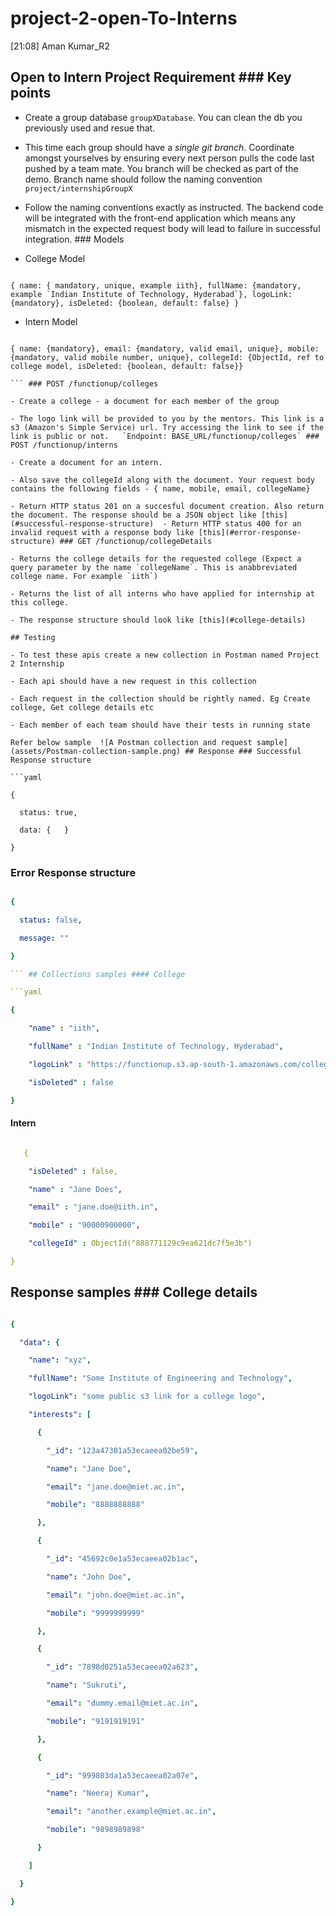 # project-2-open-To-Interns
[21:08] Aman Kumar_R2
## Open to Intern Project Requirement ### Key points

- Create a group database `groupXDatabase`. You can clean the db you previously used and resue that.

- This time each group should have a *single git branch*. Coordinate amongst yourselves by ensuring every next person pulls the code last pushed by a team mate. You branch will be checked as part of the demo. Branch name should follow the naming convention `project/internshipGroupX`

- Follow the naming conventions exactly as instructed. The backend code will be integrated with the front-end application which means any mismatch in the expected request body will lead to failure in successful integration. ### Models

- College Model

```

{ name: { mandatory, unique, example iith}, fullName: {mandatory, example `Indian Institute of Technology, Hyderabad`}, logoLink: {mandatory}, isDeleted: {boolean, default: false} }

```

- Intern Model

```

{ name: {mandatory}, email: {mandatory, valid email, unique}, mobile: {mandatory, valid mobile number, unique}, collegeId: {ObjectId, ref to college model, isDeleted: {boolean, default: false}}

``` ### POST /functionup/colleges

- Create a college - a document for each member of the group

- The logo link will be provided to you by the mentors. This link is a s3 (Amazon's Simple Service) url. Try accessing the link to see if the link is public or not.   `Endpoint: BASE_URL/functionup/colleges` ### POST /functionup/interns

- Create a document for an intern. 

- Also save the collegeId along with the document. Your request body contains the following fields - { name, mobile, email, collegeName}

- Return HTTP status 201 on a succesful document creation. Also return the document. The response should be a JSON object like [this](#successful-response-structure)  - Return HTTP status 400 for an invalid request with a response body like [this](#error-response-structure) ### GET /functionup/collegeDetails

- Returns the college details for the requested college (Expect a query parameter by the name `collegeName`. This is anabbreviated college name. For example `iith`)

- Returns the list of all interns who have applied for internship at this college.

- The response structure should look like [this](#college-details) 

## Testing 

- To test these apis create a new collection in Postman named Project 2 Internship

- Each api should have a new request in this collection

- Each request in the collection should be rightly named. Eg Create college, Get college details etc

- Each member of each team should have their tests in running state 

Refer below sample  ![A Postman collection and request sample](assets/Postman-collection-sample.png) ## Response ### Successful Response structure

```yaml

{

  status: true,

  data: {   }

}

```

### Error Response structure

```yaml

{

  status: false,

  message: ""

}

``` ## Collections samples #### College

```yaml

{

    "name" : "iith",

    "fullName" : "Indian Institute of Technology, Hyderabad",

    "logoLink" : "https://functionup.s3.ap-south-1.amazonaws.com/colleges/iith.png",

    "isDeleted" : false

}

```

#### Intern

```yaml

   {

    "isDeleted" : false,

    "name" : "Jane Does",

    "email" : "jane.doe@iith.in",

    "mobile" : "90000900000",

    "collegeId" : ObjectId("888771129c9ea621dc7f5e3b")

}

```

## Response samples ### College details

```yaml

{

  "data": {

    "name": "xyz",

    "fullName": "Some Institute of Engineering and Technology",

    "logoLink": "some public s3 link for a college logo",

    "interests": [

      {

        "_id": "123a47301a53ecaeea02be59",

        "name": "Jane Doe",

        "email": "jane.doe@miet.ac.in",

        "mobile": "8888888888"

      },

      {

        "_id": "45692c0e1a53ecaeea02b1ac",

        "name": "John Doe",

        "email": "john.doe@miet.ac.in",

        "mobile": "9999999999"

      },

      {

        "_id": "7898d0251a53ecaeea02a623",

        "name": "Sukruti",

        "email": "dummy.email@miet.ac.in",

        "mobile": "9191919191"

      },

      {

        "_id": "999803da1a53ecaeea02a07e",

        "name": "Neeraj Kumar",

        "email": "another.example@miet.ac.in",

        "mobile": "9898989898"

      }

    ]

  }

}

```

